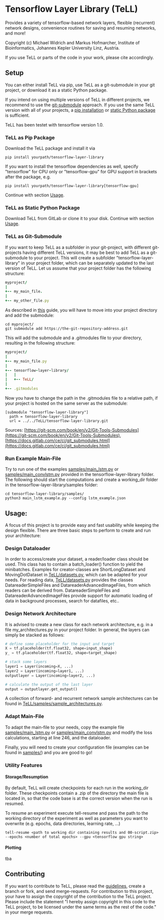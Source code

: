 # Tensorflow Layer Library (TeLL)
Provides a variety of tensorflow-based network layers, flexible (recurrent) network designs, convenience routines for saving and resuming networks, and more!

Copyright (c) Michael Widrich and Markus Hofmarcher, Institute of Bioinformatics, Johannes Kepler University Linz, Austria.

If you use TeLL or parts of the code in your work, please cite accordingly.

## Setup
You can either install TeLL via pip, use TeLL as a git-submodule in your git project, or download it as a static Python package.

If you intend on using multiple versions of TeLL in different projects, we recommend to use the [git-submodule](#tell-as-git-submodule) approach.
If you use the same TeLL version with all of your projects, a [pip installation](#tell-as-pip-package) or [static Python package](#tell-as-static-python-package) is sufficient.

TeLL has been testet with tensorflow version 1.0.

### TeLL as Pip Package
Download the TeLL package and install it via

```
pip install yourpath/tensorflow-layer-library
```

If you want to install the tensorflow dependencies as well, specify "tensorflow" for CPU only or "tensorflow-gpu" for GPU support in brackets after the package, e.g.

```
pip install yourpath/tensorflow-layer-library[tensorflow-gpu]
```

Continue with section [Usage](#usage).

### TeLL as Static Python Package
Download TeLL from GitLab or clone it to your disk. Continue with section [Usage](#usage).

### TeLL as Git-Submodule
If you want to keep TeLL as a subfolder in your git-project, with different git-projects having different TeLL versions, it may be best to add TeLL as a git-submodule to your project.
This will create a subfolder "tensorflow-layer-library" in your project folder, which can be separately updated to the last version of TeLL.
Let us assume that your project folder has the following structure:
``` ruby
myproject/
| 
+-- my_main_file.
|
+-- my_other_file.py
```

As described in [this](https://git-scm.com/book/en/v2/Git-Tools-Submodules) guide, you will have to move into your project directory and add the submodule:

```
cd myproject/
git submodule add https://the-git-repository-address.git
```

This will add the submodule and a .gitmodules file to your directory, resulting in the following structure:

``` ruby
myproject/
| 
+-- my_main_file.py
|
+-- tensorflow-layer-library/
|   |
|   +-- TeLL/
|
+-- .gitmodules
```

Now you have to change the path in the .gitmodules file to a relative path, if your project is hosted on the same server as the submodule:

```
[submodule "tensorflow-layer-library"]
  path = tensorflow-layer-library
  url = ../../TeLL/tensorflow-layer-library.git
```

Sources: [https://git-scm.com/book/en/v2/Git-Tools-Submodules](https://git-scm.com/book/en/v2/Git-Tools-Submodules),
[https://docs.gitlab.com/ce/ci/git_submodules.html](https://docs.gitlab.com/ce/ci/git_submodules.html)

### Run Example Main-File
Try to run one of the examples [samples/main_lstm.py](https://git.bioinf.jku.at/TeLL/tensorflow-layer-library/blob/master/samples/main_lstm.py) or [samples/main_convlstm.py](https://git.bioinf.jku.at/TeLL/tensorflow-layer-library/blob/master/samples/main_convlstm.py) provided in the tensorflow-layer-library folder.
The following should start the computations and create a working_dir folder in the tensorflow-layer-library/samples folder:

```
cd tensorflow-layer-library/samples/
python3 main_lstm_example.py --config lstm_example.json
```

## Usage:
A focus of this project is to provide easy and fast usability while keeping the design flexible.
There are three basic steps to perform to create and run your architecture:

### Design Dataloader
In order to access/create your dataset, a reader/loader class should be used. This class has to contain a batch_loader() function to yield the minibatches.
Examples for creator-classes are ShortLongDataset and MovingDotDataset in [TeLL/datasets.py](https://git.bioinf.jku.at/TeLL/tensorflow-layer-library/blob/master/TeLL/datasets.py), which can be adapted for your needs.
For reading data, [TeLL/datasets.py](https://git.bioinf.jku.at/TeLL/tensorflow-layer-library/blob/master/TeLL/datasets.py) provides the classes DatareaderSimpleFiles and DatareaderAdvancedImageFiles, from which readers can be derived from.
DatareaderSimpleFiles and DatareaderAdvancedImageFiles provide support for automatic loading of data in background processes, search for datafiles, etc..

### Design Network Architecture
It is advised to create a new class for each network architecture, e.g. in a file my_architectures.py in your project folder.
In general, the layers can simply be stacked as follows:

```python
# define some placeholder for the input and target
X = tf.placeholder(tf.float32, shape=input_shape)
y_ = tf.placeholder(tf.float32, shape=target_shape)

# stack some layers
layer1 = Layer(incoming=X, ...)
layer2 = Layer(incoming=layer1, ...)
outputlayer = Layer(incoming=layer2, ...)

# calculate the output of the last layer
output = outputlayer.get_output()
```

A collection of forward- and recurrent network sample architectures can be found in [TeLL/samples/sample_architectures.py](https://git.bioinf.jku.at/TeLL/tensorflow-layer-library/blob/master/samples/sample_architectures.py).

### Adapt Main-File
To adapt the main-file to your needs, copy the example file [samples/main_lstm.py](https://git.bioinf.jku.at/TeLL/tensorflow-layer-library/blob/master/samples/main_lstm.py) or [samples/main_convlstm.py](https://git.bioinf.jku.at/TeLL/tensorflow-layer-library/blob/master/samples/main_convlstm.py) and modify the loss calculations, starting at line 246, and the dataloader.

Finally, you will need to create your configuration file (examples can be found in [samples/](https://git.bioinf.jku.at/TeLL/tensorflow-layer-library/tree/master/samples)) and you are good to go!

### Utility Features

#### Storage/Resumption
By default, TeLL will create checkpoints for each run in the working_dir folder.
These checkpoints contain a .zip of the directory the main file is located in, so that the code base is at the correct version when the run is resumed.

To resume an experiment execute tell-resume and pass the path to the working directory of the experiment as well as parameters you want to overwrite (e.g. epochs, data directories, learning rate, ...)

```
tell-resume <path to working dir containing results and 00-script.zip> --epochs <number of total epochs> --gpu <tensorflow gpu string> 
```

#### Plotting
tba

## Contributing

If you want to contribute to TeLL, please read the [guidelines](https://git.bioinf.jku.at/TeLL/tensorflow-layer-library/blob/master/CONTRIBUTING.md), create a branch or fork, and send merge-requests.
For contribution to this project, your have to assign the copyright of the contribution to the TeLL project.
Please include the statement "I hereby assign copyright in this code to the TeLL project, to be licensed under the same terms as the rest of the code." in your merge requests.